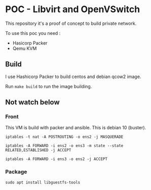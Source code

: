 # POC - Libvirt and OpenVSwitch

This repository it's a proof of concept to build private network.


To use this poc you need :
* Hasicorp Packer
* Qemu KVM

## Build

I use Hashicorp Packer to build centos and debian qcow2 image.


Run ``make build`` to run the image building.





## Not watch below
### Front

This VM is build with packer and ansible. This is debian 10 (buster). 



```
iptables -t nat -A POSTROUTING -o ens2 -j MASQUERADE

iptables -A FORWARD -i ens2 -o ens3 -m state --state RELATED,ESTABLISHED -j ACCEPT

iptables -A FORWARD -i ens3 -o ens2 -j ACCEPT
```

### Package

```
sudo apt install libguestfs-tools 
```